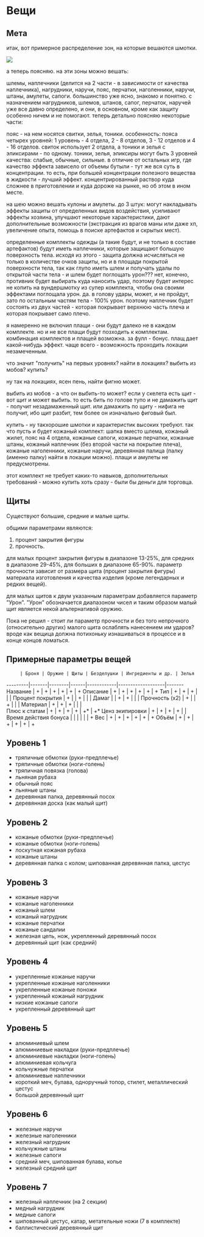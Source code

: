 # Вещи

## Мета

итак, вот примерное распределение зон, на которые вешаются шмотки. 

![ ](https://f.cloud.github.com/assets/4042329/406793/9cd3f9a0-aabb-11e2-9159-47221dcf03c4.png)

а теперь поясняю. на эти зоны можно вешать:

шлемы, наплечники (делится на 2 части - в зависимости от качества наплечника), нагрудники, наручи, пояс, перчатки, наголенники, наручи, штаны, амулеты, сапоги. большинство уже ясно, знакомо и понятно. с назначением нагрудников, шлемов, штанов, сапог, перчаток, наручей уже все давно определено, и они, в основном, кроме как защиту особенно ничем и не помогают. теперь детально поясняю некоторые части:

пояс - на нем носятся свитки, зелья, тоники. особенность: пояса четырех уровней: 1 уровень - 4 отдела, 2 - 8 отделов, 3 - 12 отделов и 4 - 16 отделов. свиток использует 2 отдела, а тоники и зелья с эликсирами - по одному. тоники, зелья, эликсиры могут быть 3 уровней качества: слабые, обычные, сильные. в отличие от остальных игр, где качество эффекта зависело от объемы бутыли - тут же вся суть в концентрации. то есть, при большей концентрации полезного вещества в жидкости - лучший эффект. концентрированный раствор куда сложнее в приготовлении и куда дороже на рынке, но об этом в ином месте.

на шею можно вешать кулоны и амулеты. до 3 штук: могут накладывать эффекты защиты от определенных видов воздействия, усиливают эффекты хозяина, улучшают некоторые характеристики, дают дополнительные возможности (экстракция из врагов маны или даже хп, увеличение опыта, помощь в поиске артефактов и скрытых мест).

определенные комплекты одежды (а такие будут, и не только в составе артефактов)  будут иметь наплечники, которые защищают большую поверхность тела. исходя из этого - защита должна исчисляться не только в количестве очков защиты, но и в площади покрытой поверхности тела, так как глупо иметь шлем и получать удалы по открытой части тела - и шлем будет поглощать урон??? нет, конечно, противник будет выбирать куда наносить удар, поэтому будет интерес не копить на вундершмотку из супер комплекта, чтобы она своими эффектами поглощала урон. да. в голову удары, может, и не пройдут, зато по остальным частям тела - 100% урон. поэтому наплечник будет состоять из двух частей - которая покрывает верхнюю часть плеча и которая покрывает само плечо.

я намеренно не включил плащи - они будут далеко не в каждом комплекте. но и не все плащи будут позходить к комплектам. комбинация комплектов и плащей возможна. за фулл - бонус. плащ дает какой-нибудь эффект. чаще всего - возможность проходить локации незамеченным.

что значит "получить" на первых уровнях? найти в локациях? выбить из мобов? купить?

ну так на локациях, ясен пень, найти фигню может.

выбить из мобов - а что он выбить-то может? если у скелета есть щит - вот щит и может выбить. то есть бить по голове тупо и не дамажить щит - получит незадамаженный щит. или дамажить по щиту - нифига не получит, ибо щит разбит, тем более он изначально фиговый был.

купить - ну такхорошие шмотки и характеристик высоких требуют. так что пусть и будет кожаный комплект: шапка вместо шлема, кожаный жилет, пояс на 4 отдела, кожаные сапоги, кожаные перчатки, кожаные штаны, кожаный наплечник (без второй части на покрытие плеча), кожаные наголенники, кожаные наручи, деревянная палица (палку (именно палку) найти в локации можно). плащи и амулеты не предусмотрены.

этот комплект не требует каких-то навыков, дополнительных требований - можно купить хоть сразу - были бы деньги для торговца.


## Щиты

Существуют большие, средние и малые щиты.

общими параметрами являются:

1. процент закрытия фигуры
2. прочность.

для малых процент закрытия фигуры в диапазоне 13-25%, для средних в диапазоне 29-45%, для больших в диапазоне 65-90%.
параметр прочности зависит от размера щита (процент закрытия фигуры) материала изготовления и качества изделия (кроме легендарных и редких вещей).

для малых щитов к двум указанным параметрам добавляется параметр "Урон". "Урон" обозначается диапазоном чисел и таким образом малый щит является некой альтернативой оружию.

Пока не решил - стоит ли параметр прочности и без того непрочного (относительно других) малого щита ослаблять нанесением им ударов? вроде как вещица должна потихоньку изнашиваться в процессе и в конце концов ломаться.


## Примерные параметры вещей

         | Броня | Оружие | Щиты | Безделушки | Ингредиенты и др. | Зелья
---------|-------|--------|------|------------|-------------------|-------
Название |  +    |  +     |  +   |  +         |  +                |  +
Описание |  +    |  +     |  +   |  +         |  +                |  +
Тип | + | + | + |  |  | 
Процент покрытия | + |  | + |  |  | 
Дамаг |  | + | + |  |  | 
Прочность (х2) | + |  | + |  |  | 
Материал | + | + | + |   |   |  
Плюс к статам | + | + | + | + | +* | +*
Ценз экипировки | + | + | + | + |  | 
Время действия бонуса |  |  |  |  |  | +
Вес | + | + | + | + | + | +
Объём | + | + | + | + | + | +


## Уровень 1

* тряпичные обмотки (руки-предплечье)
* тряпичные обмотки (ноги-голень)
* тряпичная повязка (голова)
* льняная рубаха 
* обычный пояс
* льняные штаны
* деревянная палка, деревянный посох
* деревянная доска (как малый щит)


## Уровень 2

* кожаные обмотки (руки-предплечье)
* кожаные обмотки (ноги-голень)
* лоскутная кожаная рубаха
* кожаные штаны
* деревянная палка с колом; шипованная деревянная палка, цестус


## Уровень 3

* кожаные наручи
* кожаные наголенники
* кожаный шлем
* кожаный нагрудник
* кожаные перчатки
* кожаные сандалии
* железная цепь, нож, укрепленный деревянный посох
* деревянный щит (как средний)



## Уровень 4

* укрепленные кожаные наручи
* укрепленные кожаные наголенники
* укрепленные кожаные поножи
* укрепленный кожаный нагрудник
* низкие кожаные сапоги
* укрепленный деревянный щит


## Уровень 5

* алюминиевый шлем
* алюминиевые накладки (руки-предплечье)
* алюминиевые накладки (ноги-голень)
* алюминиевая кольчуга
* кольчужные перчатки
* алюминиевые наплечники
* короткий меч, булава, одноручный топор, стилет, металлический цестус
* большой деревянный щит


## Уровень 6

* железные наручи
* железные наголенники
* железный нагрудник
* кольчужные штаны
* железные сапоги
* средний меч, шипованная булава, копье
* железный средний щит


## Уровень 7

* железный наплечник (на 2 секции)
* медный нагрудник
* медные сапоги
* шипованный цестус, катар, метательные ножи (7 в комплекте)
* баллистический деревянный щит
